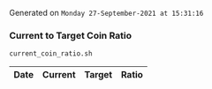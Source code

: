 Generated on `Monday 27-September-2021 at 15:31:16`

### Current to Target Coin Ratio
`current_coin_ratio.sh`

Date|Current|Target|Ratio
---|---|---|---
